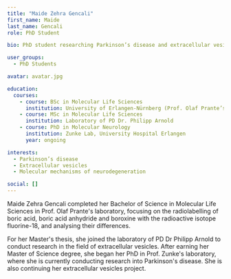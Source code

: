 ```yaml
---
title: "Maide Zehra Gencali"
first_name: Maide
last_name: Gencali
role: PhD Student

bio: PhD student researching Parkinson’s disease and extracellular vesicles in the Zunke lab.

user_groups:
  - PhD Students

avatar: avatar.jpg

education:
  courses:
    - course: BSc in Molecular Life Sciences
      institution: University of Erlangen-Nürnberg (Prof. Olaf Prante’s lab)
    - course: MSc in Molecular Life Sciences
      institution: Laboratory of PD Dr. Philipp Arnold
    - course: PhD in Molecular Neurology
      institution: Zunke Lab, University Hospital Erlangen
      year: ongoing

interests:
  - Parkinson’s disease
  - Extracellular vesicles
  - Molecular mechanisms of neurodegeneration

social: []
---
```


Maide Zehra Gencali completed her Bachelor of Science in Molecular Life Sciences in Prof. Olaf Prante's laboratory, focusing on the radiolabelling of boric acid, boric acid anhydride and boroxine with the radioactive isotope fluorine-18, and analysing their differences.

For her Master's thesis, she joined the laboratory of PD Dr Philipp Arnold to conduct research in the field of extracellular vesicles. After earning her Master of Science degree, she began her PhD in Prof. Zunke's laboratory, where she is currently conducting research into Parkinson's disease. She is also continuing her extracellular vesicles project.
